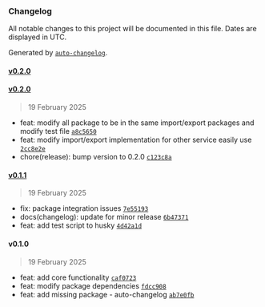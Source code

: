 ### Changelog

All notable changes to this project will be documented in this file. Dates are displayed in UTC.

Generated by [`auto-changelog`](https://github.com/CookPete/auto-changelog).

#### [v0.2.0](https://github.com/PomPerWoW/papdaew-shared/compare/v0.2.0...v0.2.0)

#### [v0.2.0](https://github.com/PomPerWoW/papdaew-shared/compare/v0.1.1...v0.2.0)

> 19 February 2025

- feat: modify all package to be in the same import/export packages and modify test file [`a8c5650`](https://github.com/PomPerWoW/papdaew-shared/commit/a8c5650589f47b816eda3c2857308b6188820666)
- feat: modify import/export implementation for other service easily use [`2cc8e2e`](https://github.com/PomPerWoW/papdaew-shared/commit/2cc8e2edf8f23f5231786b8938d53d8b1973edb3)
- chore(release): bump version to 0.2.0 [`c123c8a`](https://github.com/PomPerWoW/papdaew-shared/commit/c123c8a948b8111b7c82ae18b7d97a180c9a3dcb)

#### [v0.1.1](https://github.com/PomPerWoW/papdaew-shared/compare/v0.1.0...v0.1.1)

> 19 February 2025

- fix: package integration issues [`7e55193`](https://github.com/PomPerWoW/papdaew-shared/commit/7e55193140b27e72eb3c5c3ecc5b858d7c465e16)
- docs(changelog): update for minor release [`6b47371`](https://github.com/PomPerWoW/papdaew-shared/commit/6b47371bc5b9da44b5315688e906cd57bce63f7f)
- feat: add test script to husky [`4d42a1d`](https://github.com/PomPerWoW/papdaew-shared/commit/4d42a1ddc43684c08355d11c891828e0017fac7b)

#### v0.1.0

> 19 February 2025

- feat: add core functionality [`caf0723`](https://github.com/PomPerWoW/papdaew-shared/commit/caf0723603dc12bfb6fdd4ac5d1c7acaaca06493)
- feat: modify package dependencies [`fdcc908`](https://github.com/PomPerWoW/papdaew-shared/commit/fdcc9086b5cc0efc2534c00fb67f633ea48c91b0)
- feat: add missing package - auto-changelog [`ab7e0fb`](https://github.com/PomPerWoW/papdaew-shared/commit/ab7e0fbbcecf387c54584c1dbbf07058c59e832f)
